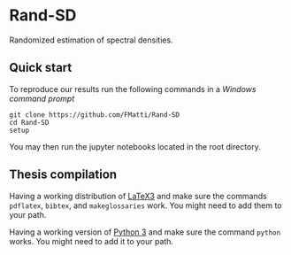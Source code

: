 # Rand-SD

Randomized estimation of spectral densities.

## Quick start

To reproduce our results run the following commands in a *Windows command prompt*

```[bash]
git clone https://github.com/FMatti/Rand-SD
cd Rand-SD
setup
```

You may then run the jupyter notebooks located in the root directory.

## Thesis compilation

Having a working distribution of [LaTeX3](https://www.latex-project.org/get/#tex-distributions) and make sure the commands `pdflatex`, `bibtex`, and `makeglossaries` work. You might need to add them to your path.

Having a working version of [Python 3](https://www.python.org/downloads) and make sure the command `python` works. You might need to add it to your path.
